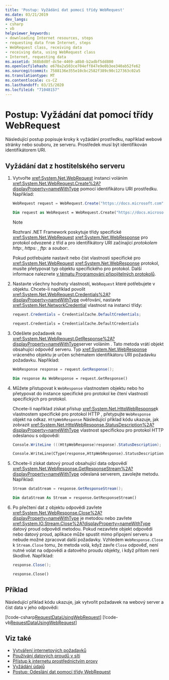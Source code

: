 ```yaml
---
title: 'Postup: Vyžádání dat pomocí třídy WebRequest'
ms.date: 03/21/2019
dev_langs:
- csharp
- vb
helpviewer_keywords:
- downloading Internet resources, steps
- requesting data from Internet, steps
- WebRequest class, receiving data
- receiving data, using WebRequest class
- Internet, requesting data
ms.assetid: 368b8d0f-dc5e-4469-a8b8-b2adbf5dd800
ms.openlocfilehash: e670a2a503ce704eff847e9e0b3ee340ab52fe62
ms.sourcegitcommit: 7588136e355e10cbc2582f389c90c127363c02a5
ms.translationtype: MT
ms.contentlocale: cs-CZ
ms.lasthandoff: 03/15/2020
ms.locfileid: "71048157"
---
```

# <a name="how-to-request-data-by-using-the-webrequest-class"></a>Postup: Vyžádání dat pomocí třídy WebRequest

Následující postup popisuje kroky k vyžádání prostředku, například webové stránky nebo souboru, ze serveru. Prostředek musí být identifikován identifikátorem URI.

## <a name="to-request-data-from-a-host-server"></a>Vyžádání dat z hostitelského serveru

1. Vytvořte <xref:System.Net.WebRequest> instanci voláním <xref:System.Net.WebRequest.Create%2A?displayProperty=nameWithType> pomocí identifikátoru URI prostředku. Například:

    ```csharp
    WebRequest request = WebRequest.Create("https://docs.microsoft.com");
    ```

    ```vb
    Dim request as WebRequest = WebRequest.Create("https://docs.microsoft.com")
    ```

    > [!NOTE]
    > Rozhraní .NET Framework poskytuje třídy specifické <xref:System.Net.WebRequest> <xref:System.Net.WebResponse> pro protokol odvozené z tříd a pro identifikátory URI začínající *protokolem http:*, *https:* *, ftp:* a *soubor:*.

    Pokud potřebujete nastavit nebo číst vlastnosti specifické pro <xref:System.Net.WebRequest> <xref:System.Net.WebResponse> protokol, musíte přetypovat typ objektu specifického pro protokol. Další informace naleznete [v tématu Programování připojitelných protokolů](programming-pluggable-protocols.md).

2. Nastavte všechny hodnoty vlastností, `WebRequest` které potřebujete v objektu. Chcete-li například povolit <xref:System.Net.WebRequest.Credentials%2A?displayProperty=nameWithType> ověřování, nastavte <xref:System.Net.NetworkCredential> vlastnost na instanci třídy:

    ```csharp
    request.Credentials = CredentialCache.DefaultCredentials;
    ```

    ```vb
    request.Credentials = CredentialCache.DefaultCredentials
    ```

3. Odešlete požadavek na <xref:System.Net.WebRequest.GetResponse%2A?displayProperty=nameWithType>server voláním . Tato metoda vrátí objekt obsahující odpověď serveru. Typ <xref:System.Net.WebResponse> vráceného objektu je určen schématem identifikátoru URI požadavku požadavku. Například:

    ```csharp
    WebResponse response = request.GetResponse();
    ```

    ```vb
    Dim response As WebResponse = request.GetResponse()
    ```

4. Můžete přistupovat k `WebResponse` vlastnostem objektu nebo ho přetypovat do instance specifické pro protokol ke čtení vlastností specifických pro protokol.

    Chcete-li například získat přístup <xref:System.Net.HttpWebResponse>k vlastnostem specifické pro protokol HTTP , přetypujte `WebResponse` objekt na odkaz. `HttpWebResponse` Následující příklad kódu ukazuje, jak zobrazit <xref:System.Net.HttpWebResponse.StatusDescription%2A?displayProperty=nameWithType> vlastnost specifickou pro protokol HTTP odeslanou s odpovědí:

    ```csharp
    Console.WriteLine (((HttpWebResponse)response).StatusDescription);
    ```

    ```vb
    Console.WriteLine(CType(response,HttpWebResponse).StatusDescription)
    ```

5. Chcete-li získat datový proud obsahující data odpovědí <xref:System.Net.WebResponse.GetResponseStream%2A?displayProperty=nameWithType> odeslaná serverem, zavolejte metodu. Například:

    ```csharp
    Stream dataStream = response.GetResponseStream();
    ```

    ```vb
    Dim dataStream As Stream = response.GetResponseStream()
    ```

6. Po přečtení dat z objektu odpovědi zavřete <xref:System.Net.WebResponse.Close%2A?displayProperty=nameWithType> je metodou nebo zavřete <xref:System.IO.Stream.Close%2A?displayProperty=nameWithType> datový proud odpovědí metodou. Pokud nezavřete objekt odpovědi nebo datový proud, aplikace může spustit mimo připojení serveru a nebude možné zpracovat další požadavky. Vzhledem `WebResponse.Close` k `Stream.Close` tomu, že metoda volá, když zavře `Close` odpověď, není nutné volat na odpovědi a datového proudu objekty, i když přitom není škodlivé. Například:

    ```csharp
    response.Close();
    ```

    ```vb
    response.Close()
    ```

## <a name="example"></a>Příklad

Následující příklad kódu ukazuje, jak vytvořit požadavek na webový server a číst data v jeho odpovědi:

[!code-csharp[RequestDataUsingWebRequest](../../../samples/snippets/csharp/VS_Snippets_Network/RequestDataUsingWebRequest/cs/WebRequestGetExample.cs)]
[!code-vb[RequestDataUsingWebRequest](../../../samples/snippets/visualbasic/VS_Snippets_Network/RequestDataUsingWebRequest/vb/WebRequestGetExample.vb)]

## <a name="see-also"></a>Viz také

- [Vytváření internetových požadavků](creating-internet-requests.md)
- [Používání datových proudů v síti](using-streams-on-the-network.md)
- [Přístup k internetu prostřednictvím proxy](accessing-the-internet-through-a-proxy.md)
- [Vyžádání údajů](requesting-data.md)
- [Postup: Odeslání dat pomocí třídy WebRequest](how-to-send-data-using-the-webrequest-class.md)
